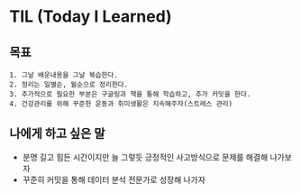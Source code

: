 # TIL (Today I Learned)
## 목표
    1. 그날 배운내용을 그날 복습한다.
    2. 정리는 일별순, 월순으로 정리한다.
    3. 추가적으로 필요한 부분은 구글링과 책을 통해 학습하고, 추가 커밋을 한다.
    4. 건강관리를 위해 꾸준한 운동과 취미생활은 지속해주자(스트레스 관리)
## 나에게 하고 싶은 말
* 분명 길고 힘든 시간이지만 늘 그렇듯 긍정적인 사고방식으로 문제를 해결해 나가보자
* 꾸준히 커밋을 통해 데이터 분석 전문가로 성장해 나가자
